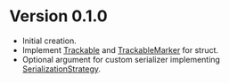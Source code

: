 # Version 0.1.0
- Initial creation.
- Implement [Trackable](https://docs.rs/track/trait.Trackable.html) and [TrackableMarker](https://docs.rs/track/trait.TrackableMarker.html) for struct.
- Optional argument for custom serializer implementing [SerializationStrategy](https://docs.rs/track/serialization/trait.SerializationStrategy.html).